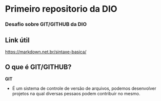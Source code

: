# Primeiro repositorio da DIO

### Desafio sobre GIT/GITHUB da DIO


## Link útil

https://markdown.net.br/sintaxe-basica/


## O que é GIT/GITHUB?

**GIT**
- É um sistema de controle de versão de arquivos, podemos desenvolver projetos na qual diversas pessaos podem contribuir no mesmo.

